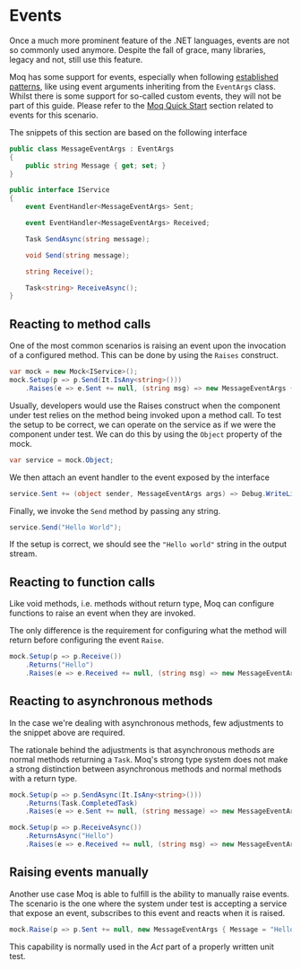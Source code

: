 # Events

Once a much more prominent feature of the .NET languages, events are not so commonly used anymore. Despite the fall of grace, many libraries, legacy and not, still use this feature.

Moq has some support for events, especially when following [established patterns](https://docs.microsoft.com/en-us/dotnet/csharp/event-pattern), like using event arguments inheriting from the `EventArgs` class. Whilst there is some support for so-called custom events, they will not be part of this guide. Please refer to the [Moq Quick Start](https://github.com/Moq/moq4/wiki/Quickstart#events) section related to events for this scenario.

The snippets of this section are based on the following interface

```csharp
public class MessageEventArgs : EventArgs
{
    public string Message { get; set; }
}

public interface IService 
{
    event EventHandler<MessageEventArgs> Sent;

    event EventHandler<MessageEventArgs> Received;

    Task SendAsync(string message);

    void Send(string message);

    string Receive();

    Task<string> ReceiveAsync();
}
```

## Reacting to method calls

One of the most common scenarios is raising an event upon the invocation of a configured method. This can be done by using the `Raises` construct.

```csharp
var mock = new Mock<IService>();
mock.Setup(p => p.Send(It.IsAny<string>()))
    .Raises(e => e.Sent += null, (string msg) => new MessageEventArgs { Message = msg });
```

Usually, developers would use the Raises construct when the component under test relies on the method being invoked upon a method call. To test the setup to be correct, we can operate on the service as if we were the component under test. We can do this by using the `Object` property of the mock.

```csharp
var service = mock.Object;
```

We then attach an event handler to the event exposed by the interface

```csharp
service.Sent += (object sender, MessageEventArgs args) => Debug.WriteLine(args.Message);
```

Finally, we invoke the `Send` method by passing any string.

```csharp
service.Send("Hello World");
```

If the setup is correct, we should see the `"Hello world"` string in the output stream.

## Reacting to function calls

Like void methods, i.e. methods without return type, Moq can configure functions to raise an event when they are invoked.

The only difference is the requirement for configuring what the method will return before configuring the event `Raise`.

```csharp
mock.Setup(p => p.Receive())
    .Returns("Hello")
    .Raises(e => e.Received += null, (string msg) => new MessageEventArgs { Message = msg });
```

## Reacting to asynchronous methods

In the case we're dealing with asynchronous methods, few adjustments to the snippet above are required.

The rationale behind the adjustments is that asynchronous methods are normal methods returning a `Task`. Moq's strong type system does not make a strong distinction between asynchronous methods and normal methods with a return type.

```csharp
mock.Setup(p => p.SendAsync(It.IsAny<string>()))
    .Returns(Task.CompletedTask)
    .Raises(e => e.Sent += null, (string message) => new MessageEventArgs { Message = message });

mock.Setup(p => p.ReceiveAsync())
    .ReturnsAsync("Hello")
    .Raises(e => e.Received += null, (string msg) => new MessageEventArgs { Message = msg });
```

## Raising events manually

Another use case Moq is able to fulfill is the ability to manually raise events. The scenario is the one where the system under test is accepting a service that expose an event, subscribes to this event and reacts when it is raised.

```csharp
mock.Raise(p => p.Sent += null, new MessageEventArgs { Message = "Hello world" });
```

This capability is normally used in the _Act_ part of a properly written unit test.

